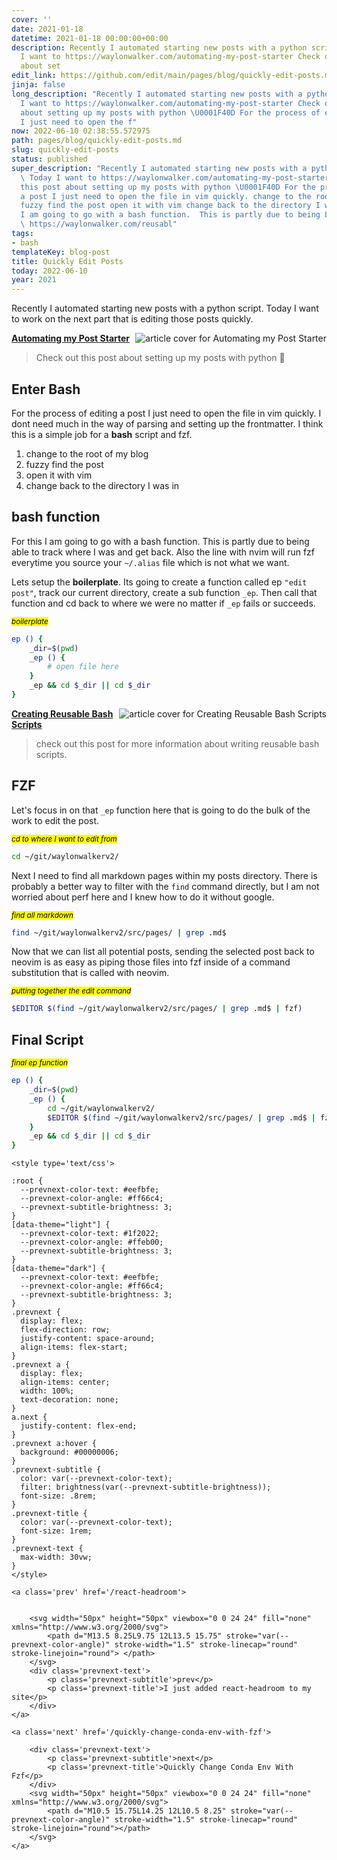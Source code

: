 ```yaml
---
cover: ''
date: 2021-01-18
datetime: 2021-01-18 00:00:00+00:00
description: Recently I automated starting new posts with a python script.  Today
  I want to https://waylonwalker.com/automating-my-post-starter Check out this post
  about set
edit_link: https://github.com/edit/main/pages/blog/quickly-edit-posts.md
jinja: false
long_description: "Recently I automated starting new posts with a python script.  Today
  I want to https://waylonwalker.com/automating-my-post-starter Check out this post
  about setting up my posts with python \U0001F40D For the process of editing a post
  I just need to open the f"
now: 2022-06-10 02:38:55.572975
path: pages/blog/quickly-edit-posts.md
slug: quickly-edit-posts
status: published
super_description: "Recently I automated starting new posts with a python script.
  \ Today I want to https://waylonwalker.com/automating-my-post-starter Check out
  this post about setting up my posts with python \U0001F40D For the process of editing
  a post I just need to open the file in vim quickly. change to the root of my blog
  fuzzy find the post open it with vim change back to the directory I was in For this
  I am going to go with a bash function.  This is partly due to being Lets setup the
  \ https://waylonwalker.com/reusabl"
tags:
- bash
templateKey: blog-post
title: Quickly Edit Posts
today: 2022-06-10
year: 2021
---
```


Recently I automated starting new posts with a python script.  Today I want to
work on the next part that is editing those posts quickly.


  <div class="onelinelink-wrapper">
      <a class="onelinelink" href="https://waylonwalker.com/automating-my-post-starter/">
          <img style="float: right;" align='right' src="https://images.waylonwalker.com/automating-my-post-starter-og_250x140.png" alt="article cover for 
 Automating my Post Starter
"/>
          <p><strong>
 Automating my Post Starter
</strong></p>
      </a>
  </div>


> Check out this post about setting up my posts with python 🐍

## Enter Bash

For the process of editing a post I just need to open the file in vim quickly.
I dont need much in the way of parsing and setting up the frontmatter.  I think
this is a simple job for a **bash** script and fzf.

1. change to the root of my blog
1. fuzzy find the post
1. open it with vim
1. change back to the directory I was in

## bash function

For this I am going to go with a bash function.  This is partly due to being
able to track where I was and get back.  Also the line with nvim will run fzf
everytime you source your `~/.alias` file which is not what we want.

Lets setup the **boilerplate**.  Its going to create a function called ep
`"edit post"`, track our current directory, create a sub function `_ep`.  Then
call that function and cd back to where we were no matter if `_ep` fails or
succeeds.

_<small><mark>boilerplate</mark></small>_
``` bash
ep () {
    _dir=$(pwd)
    _ep () {
        # open file here
    }
    _ep && cd $_dir || cd $_dir
}
```


  <div class="onelinelink-wrapper">
      <a class="onelinelink" href="https://waylonwalker.com/reusable-bash/">
          <img style="float: right;" align='right' src="https://images.waylonwalker.com/reusable-bash-og_250x140.png" alt="article cover for 
 Creating Reusable Bash Scripts
"/>
          <p><strong>
 Creating Reusable Bash Scripts
</strong></p>
      </a>
  </div>


> check out this post for more information about writing reusable bash scripts.

## FZF

Let's focus in on that `_ep` function here that is going to do the bulk of the
work to edit the post.

_<small><mark>cd to where I want to edit from</mark></small>_
``` bash
cd ~/git/waylonwalkerv2/
```

Next I need to find all markdown pages within my posts directory.  There is
probably a better way to filter with the `find` command directly, but I am not
worried about perf here and I knew how to do it without google.

_<small><mark>find all markdown</mark></small>_
``` bash
find ~/git/waylonwalkerv2/src/pages/ | grep .md$
```

Now that we can list all potential posts, sending the selected post back to
neovim is as easy as piping those files into fzf inside of a command
substitution that is called with neovim.


_<small><mark>putting together the edit command</mark></small>_
``` bash
$EDITOR $(find ~/git/waylonwalkerv2/src/pages/ | grep .md$ | fzf)
```

## Final Script

_<small><mark>final ep function</mark></small>_
``` bash
ep () {
    _dir=$(pwd)
    _ep () {
        cd ~/git/waylonwalkerv2/
        $EDITOR $(find ~/git/waylonwalkerv2/src/pages/ | grep .md$ | fzf)
    }
    _ep && cd $_dir || cd $_dir
}
```
<div class='prevnext'>

    <style type='text/css'>

    :root {
      --prevnext-color-text: #eefbfe;
      --prevnext-color-angle: #ff66c4;
      --prevnext-subtitle-brightness: 3;
    }
    [data-theme="light"] {
      --prevnext-color-text: #1f2022;
      --prevnext-color-angle: #ffeb00;
      --prevnext-subtitle-brightness: 3;
    }
    [data-theme="dark"] {
      --prevnext-color-text: #eefbfe;
      --prevnext-color-angle: #ff66c4;
      --prevnext-subtitle-brightness: 3;
    }
    .prevnext {
      display: flex;
      flex-direction: row;
      justify-content: space-around;
      align-items: flex-start;
    }
    .prevnext a {
      display: flex;
      align-items: center;
      width: 100%;
      text-decoration: none;
    }
    a.next {
      justify-content: flex-end;
    }
    .prevnext a:hover {
      background: #00000006;
    }
    .prevnext-subtitle {
      color: var(--prevnext-color-text);
      filter: brightness(var(--prevnext-subtitle-brightness));
      font-size: .8rem;
    }
    .prevnext-title {
      color: var(--prevnext-color-text);
      font-size: 1rem;
    }
    .prevnext-text {
      max-width: 30vw;
    }
    </style>
    
    <a class='prev' href='/react-headroom'>
    

        <svg width="50px" height="50px" viewbox="0 0 24 24" fill="none" xmlns="http://www.w3.org/2000/svg">
            <path d="M13.5 8.25L9.75 12L13.5 15.75" stroke="var(--prevnext-color-angle)" stroke-width="1.5" stroke-linecap="round" stroke-linejoin="round"> </path>
        </svg>
        <div class='prevnext-text'>
            <p class='prevnext-subtitle'>prev</p>
            <p class='prevnext-title'>I just added react-headroom to my site</p>
        </div>
    </a>
    
    <a class='next' href='/quickly-change-conda-env-with-fzf'>
    
        <div class='prevnext-text'>
            <p class='prevnext-subtitle'>next</p>
            <p class='prevnext-title'>Quickly Change Conda Env With Fzf</p>
        </div>
        <svg width="50px" height="50px" viewbox="0 0 24 24" fill="none" xmlns="http://www.w3.org/2000/svg">
            <path d="M10.5 15.75L14.25 12L10.5 8.25" stroke="var(--prevnext-color-angle)" stroke-width="1.5" stroke-linecap="round" stroke-linejoin="round"></path>
        </svg>
    </a>
  </div>